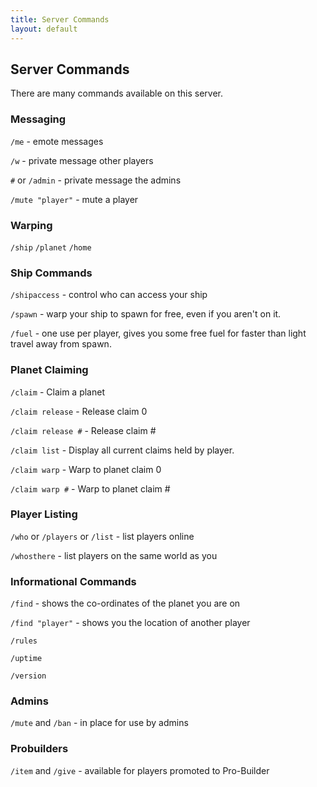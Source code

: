 ```yaml
---
title: Server Commands
layout: default
---
```


## Server Commands

There are many commands available on this server.

### Messaging

`/me` - emote messages

`/w` - private message other players

`#` or `/admin` - private message the admins

`/mute "player"` - mute a player

### Warping

`/ship`
`/planet`
`/home`

### Ship Commands

`/shipaccess` - control who can access your ship

`/spawn` - warp your ship to spawn for free, even if you aren't on it.

`/fuel` - one use per player, gives you some free fuel for faster than light travel away from spawn.

### Planet Claiming

`/claim` - Claim a planet

`/claim release` - Release claim 0

`/claim release #` - Release claim #

`/claim list` - Display all current claims held by player.

`/claim warp` - Warp to planet claim 0

`/claim warp #` - Warp to planet claim #

### Player Listing

`/who` or `/players` or `/list` - list players online

`/whosthere` - list players on the same world as you

### Informational Commands

`/find` - shows the co-ordinates of the planet you are on

`/find "player"` - shows you the location of another player

`/rules`

`/uptime`

`/version`

### Admins

`/mute` and `/ban` -  in place for use by admins

### Probuilders

`/item` and `/give` - available for players promoted to Pro-Builder
